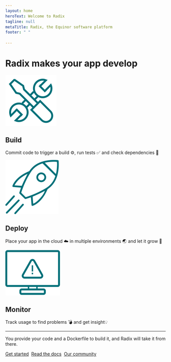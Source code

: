 ```yaml
---
layout: home
heroText: Welcome to Radix
tagline: null
metaTitle: Radix, the Equinor software platform
footer: " "

---
```


# Radix makes your app develop

<div id=main-features>

![build_step](./assets/images/icons/fig_tools_icon.svg)

## Build

Commit code to trigger a build ⚙️, run tests ✅ and check dependencies 🌲

![deploy_step](./assets/images/icons/fig_rocket_icon.svg)

## Deploy

Place your app in the cloud ☁️ in multiple environments 🌏 and let it grow 🌱

![monitor_step](./assets/images/icons/fig_screen_icon.svg)

## Monitor

Track usage to find problems 💣 and get insight💡
</div>

---

You provide your code and a Dockerfile to build it, and Radix will take it from there.

<div id=actions-buttons>

[Get started](/start/)&nbsp;
[Read the docs](/docs/)&nbsp;
[Our community](/other/community/)
</div>